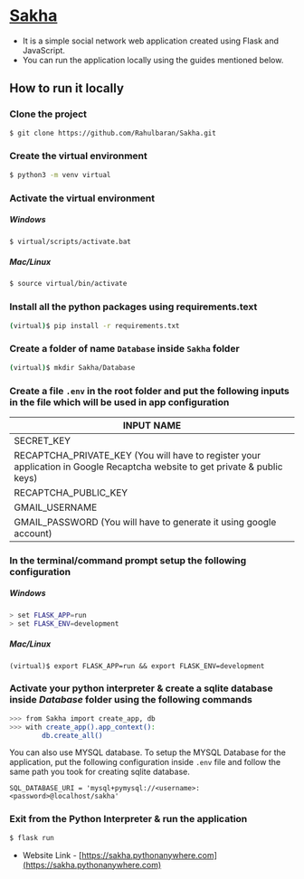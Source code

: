 # [Sakha](https://sakha.pythonanywhere.com)

-   It is a simple social network web application created using Flask and JavaScript.
-   You can run the application locally using the guides mentioned below.

## How to run it locally

### Clone the project

```bash
$ git clone https://github.com/Rahulbaran/Sakha.git
```

### Create the virtual environment

```bash
$ python3 -m venv virtual
```

### Activate the virtual environment

##### Windows

```bash
$ virtual/scripts/activate.bat
```

##### Mac/Linux

```bash
$ source virtual/bin/activate
```

### Install all the python packages using requirements.text

```bash
(virtual)$ pip install -r requirements.txt
```

### Create a folder of name `Database` inside `Sakha` folder

```bash
(virtual)$ mkdir Sakha/Database
```

### Create a file `.env` in the root folder and put the following inputs in the file which will be used in app configuration

| INPUT NAME                                                                                                                  |
| --------------------------------------------------------------------------------------------------------------------------- |
| SECRET_KEY                                                                                                                  |
| RECAPTCHA_PRIVATE_KEY (You will have to register your application in Google Recaptcha website to get private & public keys) |
| RECAPTCHA_PUBLIC_KEY                                                                                                        |
| GMAIL_USERNAME                                                                                                              |
| GMAIL_PASSWORD (You will have to generate it using google account)                                                          |

### In the terminal/command prompt setup the following configuration

##### Windows

```bash
> set FLASK_APP=run
> set FLASK_ENV=development

```

##### Mac/Linux

```shell
(virtual)$ export FLASK_APP=run && export FLASK_ENV=development
```

### Activate your python interpreter & create a sqlite database inside _Database_ folder using the following commands

```bash
>>> from Sakha import create_app, db
>>> with create_app().app_context():
        db.create_all()

```

You can also use MYSQL database. To setup the MYSQL Database for the application, put the following configuration inside `.env` file and follow the same path you took for creating sqlite database.

```
SQL_DATABASE_URI = 'mysql+pymysql://<username>:<password>@localhost/sakha'
```

### Exit from the Python Interpreter & run the application

```bash
$ flask run
```

-   Website Link - [https://sakha.pythonanywhere.com](https://sakha.pythonanywhere.com)
